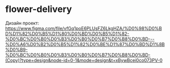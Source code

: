 # flower-delivery

Дизайн проект:
https://www.figma.com/file/vfGq1poE6PLUsFZ6LkgHZA/%D0%98%D0%BD%D1%82%D0%B5%D1%80%D0%BD%D0%B5%D1%82-%D0%BC%D0%B0%D0%B3%D0%B0%D0%B7%D0%B8%D0%BD---%D0%A6%D0%B2%D0%B5%D1%82%D0%BE%D1%87%D0%BD%D1%8B%D0%B9-%D0%BC%D0%B0%D0%B3%D0%B0%D0%B7%D0%B8%D0%BD-(Copy)?type=design&node-id=0-1&mode=design&t=xBywBcei0co073PV-0